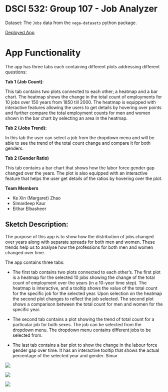 # DSCI 532: Group 107 - Job Analyzer

Dataset: The `Jobs` data from the `vega-datasets` python package.

[Deployed App](https://group107-job-milestone2.herokuapp.com/)


# App Functionality

The app has three tabs each containing different plots addressing different questions:

**Tab 1 (Job Count)**:

This tab contains two plots connected to each other; a heatmap and a bar chart. The heatmap shows the change in the total count of employments for 10 jobs over 150 years from 1850 till 2000. The heatmap is equipped with interactive features allowing the users to get details by hovering over points and further compare the total employment counts for men and women shown in the bar chart by selecting an area in the heatmap. 

**Tab 2 (Jobs Trend):**

In this tab the user can select a job from the dropdown menu and will be able to see the trend of the total count change and compare it for both genders.

**Tab 2 (Gender Ratio)**

This tab contains a bar chart that shows how the labor force gender gap changed over the years. The plot is also equipped with an interactive feature that helps the user get details of the ratios by hovering over the plot. 


**Team Members**

- Ke Xin (Margaret) Zhao
- Simardeep Kaur
- Eithar Elbasheer

## Sketch Description:

The purpose of this app is to show how the distribution of jobs changed over years along with separate spreads for both men and women. These trends help us to analyse how the professions for both men and women changed over time. 

The app contains three tabs: 
- The first tab contains two plots connected to each other’s. The first plot is a heatmap for the selected 10 jobs showing the change of the total count of employment over the years (in a 10-year time step). The heatmap is interactive, and a tooltip shows the value of the total count for the specific job for the selected year. Upon selection on the heatmap the second plot changes to reflect the job selected. The second plot shows a comparison between the total count for men and women for the specific year. 

- The second tab contains a plot showing the trend of total count for a particular job for both sexes. The job can be selected from the dropdown menu. The dropdown menu contains different jobs to be selected from.

- The last tab contains a bar plot to show the change in the labour force gender gap over time. It has an interactive tooltip that shows the actual percentage of the selected year and gender.
Simar





![](Images/1.png)

![](Images/2.png)

![](Images/3.png)
